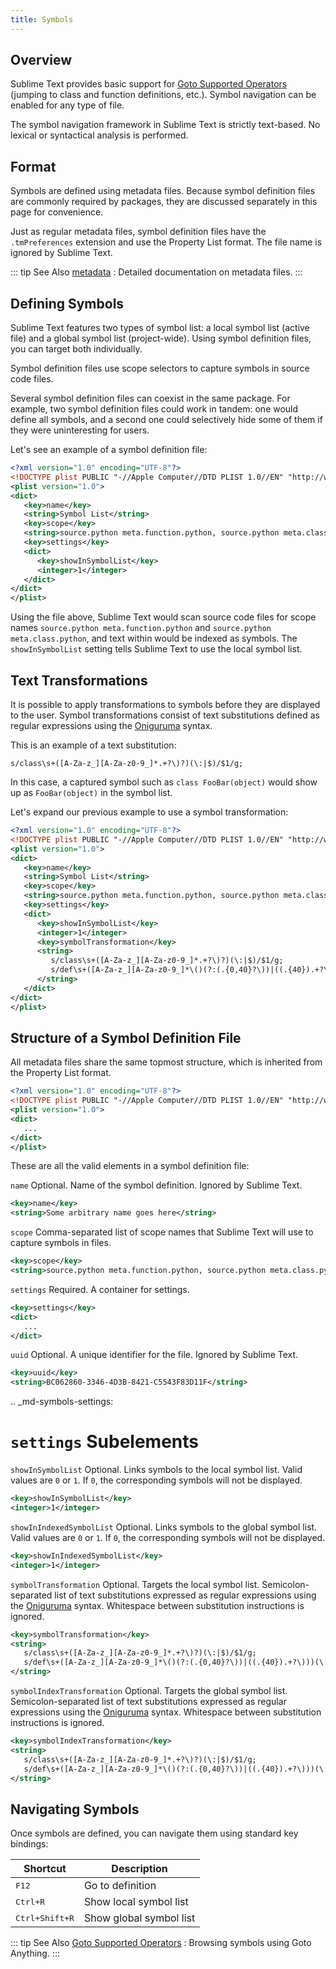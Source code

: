 ```yaml
---
title: Symbols
---
```


## Overview

Sublime Text provides basic support
for [Goto Supported Operators][]
(jumping to class and function definitions,
etc.).
Symbol navigation can be enabled
for any type of file.

The symbol navigation framework in Sublime Text
is strictly text-based.
No lexical or syntactical analysis is performed.


## Format

Symbols are defined using metadata files.
Because symbol definition files
are commonly required by packages,
they are discussed separately in this page
for convenience.

Just as regular metadata files,
symbol definition files
have the `.tmPreferences` extension
and use the Property List format.
The file name is ignored by Sublime Text.

::: tip See Also
[metadata](./metadata)
: Detailed documentation on metadata files.
:::

## Defining Symbols

Sublime Text features two types of symbol list:
a local symbol list (active file)
and a global symbol list (project-wide).
Using symbol definition files,
you can target both individually.

Symbol definition files use scope selectors
to capture symbols in source code files.

Several symbol definition files can coexist
in the same package.
For example, two symbol definition files
could work in tandem:
one would define all symbols,
and a second one
could selectively hide some of them
if they were uninteresting for users.

Let's see an example
of a symbol definition file:

```xml {7-8,11-12}
<?xml version="1.0" encoding="UTF-8"?>
<!DOCTYPE plist PUBLIC "-//Apple Computer//DTD PLIST 1.0//EN" "http://www.apple.com/DTDs/PropertyList-1.0.dtd">
<plist version="1.0">
<dict>
   <key>name</key>
   <string>Symbol List</string>
   <key>scope</key>
   <string>source.python meta.function.python, source.python meta.class.python</string>
   <key>settings</key>
   <dict>
      <key>showInSymbolList</key>
      <integer>1</integer>
   </dict>
</dict>
</plist>
```

Using the file above,
Sublime Text would scan source code files
for scope names `source.python meta.function.python`
and `source.python meta.class.python`,
and text within would be indexed
as symbols.
The `showInSymbolList` setting tells
Sublime Text to use
the local symbol list.


## Text Transformations

It is possible
to apply transformations to symbols
before they are displayed to the user.
Symbol transformations consist of text substitutions
defined as regular expressions
using the [Oniguruma][] syntax.

This is an example of a text substitution:

```
s/class\s+([A-Za-z_][A-Za-z0-9_]*.+?\)?)(\:|$)/$1/g;
```

In this case, a captured symbol such as `class FooBar(object)`
would show up as `FooBar(object)`
in the symbol list.

Let's expand our previous example
to use a symbol transformation:


```xml {15-16}
<?xml version="1.0" encoding="UTF-8"?>
<!DOCTYPE plist PUBLIC "-//Apple Computer//DTD PLIST 1.0//EN" "http://www.apple.com/DTDs/PropertyList-1.0.dtd">
<plist version="1.0">
<dict>
   <key>name</key>
   <string>Symbol List</string>
   <key>scope</key>
   <string>source.python meta.function.python, source.python meta.class.python</string>
   <key>settings</key>
   <dict>
      <key>showInSymbolList</key>
      <integer>1</integer>
      <key>symbolTransformation</key>
      <string>
         s/class\s+([A-Za-z_][A-Za-z0-9_]*.+?\)?)(\:|$)/$1/g;
         s/def\s+([A-Za-z_][A-Za-z0-9_]*\()(?:(.{0,40}?\))|((.{40}).+?\)))(\:)/$1(?2:$2)(?3:$4…\))/g;
      </string>
   </dict>
</dict>
</plist>
```


## Structure of a Symbol Definition File

All metadata files
share the same topmost structure,
which is inherited from the Property List format.


```xml
<?xml version="1.0" encoding="UTF-8"?>
<!DOCTYPE plist PUBLIC "-//Apple Computer//DTD PLIST 1.0//EN" "http://www.apple.com/DTDs/PropertyList-1.0.dtd">
<plist version="1.0">
<dict>
   ...
</dict>
</plist>
```

These are all the valid elements
in a symbol definition file:

`name`
   Optional.
   Name of the symbol definition.
   Ignored by Sublime Text.


```xml
<key>name</key>
<string>Some arbitrary name goes here</string>
```

`scope`
   Comma-separated list of scope names
   that Sublime Text will use
   to capture symbols in files.

```xml
<key>scope</key>
<string>source.python meta.function.python, source.python meta.class.python</string>
```

`settings`
   Required.
   A container for settings.

```xml
<key>settings</key>
<dict>
   ...
</dict>
```

`uuid`
   Optional.
   A unique identifier for the file.
   Ignored by Sublime Text.

```xml
<key>uuid</key>
<string>BC062860-3346-4D3B-8421-C5543F83D11F</string>
```

.. _md-symbols-settings:

`settings` Subelements
========================

``showInSymbolList``
   Optional.
   Links symbols to the local symbol list.
   Valid values are ``0`` or ``1``.
   If ``0``,
   the corresponding symbols
   will not be displayed.

```xml
<key>showInSymbolList</key>
<integer>1</integer>
```

``showInIndexedSymbolList``
   Optional.
   Links symbols to the global symbol list.
   Valid values are ``0`` or ``1``.
   If ``0``,
   the corresponding symbols
   will not be displayed.

```xml
<key>showInIndexedSymbolList</key>
<integer>1</integer>
```

``symbolTransformation``
   Optional.
   Targets the local symbol list.
   Semicolon-separated list of text substitutions
   expressed as regular expressions
   using the [Oniguruma][] syntax.
   Whitespace between substitution instructions
   is ignored.


```xml
<key>symbolTransformation</key>
<string>
   s/class\s+([A-Za-z_][A-Za-z0-9_]*.+?\)?)(\:|$)/$1/g;
   s/def\s+([A-Za-z_][A-Za-z0-9_]*\()(?:(.{0,40}?\))|((.{40}).+?\)))(\:)/$1(?2:$2)(?3:$4…\))/g;
</string>
```

``symbolIndexTransformation``
   Optional.
   Targets the global symbol list.
   Semicolon-separated list of text substitutions
   expressed as regular expressions
   using the [Oniguruma][] syntax.
   Whitespace between substitution instructions
   is ignored.

```xml
<key>symbolIndexTransformation</key>
<string>
   s/class\s+([A-Za-z_][A-Za-z0-9_]*.+?\)?)(\:|$)/$1/g;
   s/def\s+([A-Za-z_][A-Za-z0-9_]*\()(?:(.{0,40}?\))|((.{40}).+?\)))(\:)/$1(?2:$2)(?3:$4…\))/g;
</string>
```

[Oniguruma]: https://github.com/kkos/oniguruma/blob/master/doc/RE

<!-- TODO: Are there more settings/options? -->

## Navigating Symbols

Once symbols are defined,
you can navigate them
using standard key bindings:

| Shortcut                | Description             |
| ----------------------- | ----------------------- |
| <kbd>F12</kbd>          | Go to definition        |
| <kbd>Ctrl+R</kbd>       | Show local symbol list  |
| <kbd>Ctrl+Shift+R</kbd> | Show global symbol list |

::: tip See Also
[Goto Supported Operators][]
: Browsing symbols using Goto Anything.
:::

[Goto Supported Operators]: ../guide/file_management/file_navigation.html#supported-operators
